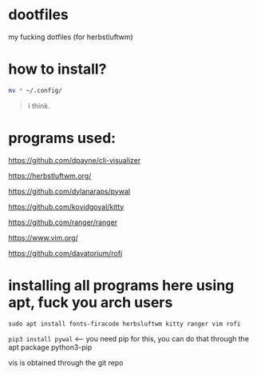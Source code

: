 # dootfiles
my fucking dotfiles (for herbstluftwm)

# how to install?
```zsh
mv * ~/.config/
```

> i think.

# programs used:
https://github.com/dpayne/cli-visualizer

https://herbstluftwm.org/

https://github.com/dylanaraps/pywal

https://github.com/kovidgoyal/kitty

https://github.com/ranger/ranger

https://www.vim.org/

https://github.com/davatorium/rofi

# installing all programs here using apt, fuck you arch users
`sudo apt install fonts-firacode herbsluftwm kitty ranger vim rofi`

`pip3 install pywal` <-- you need pip for this, you can do that through the apt package python3-pip

vis is obtained through the git repo
